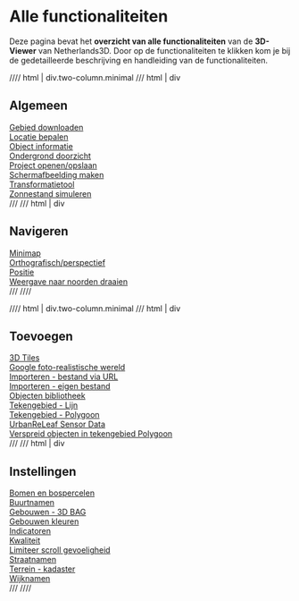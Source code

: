 # Alle functionaliteiten

Deze pagina bevat het **overzicht van alle functionaliteiten** van de **3D-Viewer** van Netherlands3D. Door op de
functionaliteiten te klikken kom je bij de gedetailleerde beschrijving en handleiding van de functionaliteiten.

//// html | div.two-column.minimal
/// html | div
## Algemeen

[Gebied downloaden](/docs/handleiding/gebied-downloaden/)  
[Locatie bepalen](/docs/handleiding/3D-viewer-locatie-bepalen/)  
[Object informatie](/docs/handleiding/object-informatie/)  
[Ondergrond doorzicht ](/docs/handleiding/ondergrond-doorzicht/)  
[Project openen/opslaan ](/docs/handleiding/project-openen-opslaan/)  
[Schermafbeelding maken](/docs/handleiding/3D-viewer/#schermafbeelding-maken)  
[Transformatietool](/docs/handleiding/lagen/#transformatie-tool)  
[Zonnestand simuleren](/docs/handleiding/zonnestand/)  
///
/// html | div
## Navigeren

[Minimap](/docs/handleiding/3D-viewer/#mini-map)  
[Orthografisch/perspectief](/docs/handleiding/3D-viewer/#orthografischperspectief)  
[Positie](/docs/handleiding/3D-viewer/#positie)  
[Weergave naar noorden draaien](/docs/handleiding/3D-viewer/#weergave-naar-noorden-draaien)  
///
////

//// html | div.two-column.minimal
/// html | div
## Toevoegen

[3D Tiles](/docs/handleiding/toevoegen-3d-tiles/)  
[Google foto-realistische wereld](/docs/handleiding/toevoegen-fotorealistische-wereld/)  
[Importeren - bestand via URL](/docs/handleiding/toevoegen-importeren/#importeren-bestand-via-url)  
[Importeren - eigen bestand](/docs/handleiding/toevoegen-importeren/#importeren-eigen-bestand)  
[Objecten bibliotheek](/docs/handleiding/toevoegen-objecten-biep/)  
[Tekengebied - Lijn ](/docs/handleiding/toevoegen-selectiegebied/#lijn)  
[Tekengebied - Polygoon ](/docs/handleiding/toevoegen-selectiegebied/#polygoon)  
[UrbanReLeaf Sensor Data](/docs/handleiding/toevoegen-urban-releaf/)  
[Verspreid objecten in tekengebied Polygoon ](/docs/handleiding/toevoegen-selectiegebied/#verspreid-objecten-in-gebied)  
///
/// html | div
## Instellingen

[Bomen en bospercelen](/docs/handleiding/3D-viewer-functionaliteiten/#bomen-en-bospercelen)  
[Buurtnamen](/docs/handleiding/3D-viewer-functionaliteiten/#buurtnamen)  
[Gebouwen - 3D BAG](/docs/handleiding/3D-viewer-functionaliteiten/#gebouwen-3dbag)  
[Gebouwen kleuren](/docs/handleiding/3D-viewer-functionaliteiten/#gebouwen-kleuren-op-basis-van-bag-id)  
[Indicatoren](/docs/handleiding/3D-viewer-functionaliteiten/#indicatoren-tygron)  
[Kwaliteit](/docs/handleiding/3D-viewer-instellingen-sub/#beeldkwaliteit)  
[Limiteer scroll gevoeligheid](/docs/handleiding/3D-viewer-instellingen-sub/#limiteer-scroll-gevoeligheid)  
[Straatnamen](/docs/handleiding/3D-viewer-functionaliteiten/#straatnamen)  
[Terrein - kadaster](/docs/handleiding/3D-viewer-functionaliteiten/#terrein-kadaster)  
[Wijknamen](/docs/handleiding/3D-viewer-functionaliteiten/#wijknamen)  
///
////
